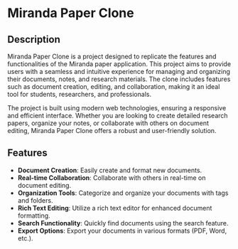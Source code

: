 # Miranda Paper Clone

## Description
Miranda Paper Clone is a project designed to replicate the features and functionalities of the Miranda paper application. This project aims to provide users with a seamless and intuitive experience
for managing and organizing their documents, notes, and research materials. The clone includes features such as document creation, editing, and collaboration, making it an ideal tool for students,
researchers, and professionals.

The project is built using modern web technologies, ensuring a responsive and efficient interface. Whether you are looking to create detailed research papers, organize your notes, or collaborate with
others on document editing, Miranda Paper Clone offers a robust and user-friendly solution.

## Features
- **Document Creation**: Easily create and format new documents.
- **Real-time Collaboration**: Collaborate with others in real-time on document editing.
- **Organization Tools**: Categorize and organize your documents with tags and folders.
- **Rich Text Editing**: Utilize a rich text editor for enhanced document formatting.
- **Search Functionality**: Quickly find documents using the search feature.
- **Export Options**: Export your documents in various formats (PDF, Word, etc.).


